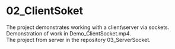 # 02_ClientSoket

The project demonstrates working with a client\server via sockets.<br>
Demonstration of work in Demo_ClientSocket.mp4.<br>
The project from server in the repository 03_ServerSocket.<br>
